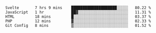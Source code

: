 <!--START_SECTION:waka-->
```text
Svelte       7 hrs 9 mins    ████████████████████░░░░░   80.22 % 
JavaScript   1 hr            ██▓░░░░░░░░░░░░░░░░░░░░░░   11.31 % 
HTML         18 mins         █░░░░░░░░░░░░░░░░░░░░░░░░   03.37 % 
PHP          12 mins         ▓░░░░░░░░░░░░░░░░░░░░░░░░   02.33 % 
Git Config   8 mins          ▒░░░░░░░░░░░░░░░░░░░░░░░░   01.52 % 
```
<!--END_SECTION:waka-->
